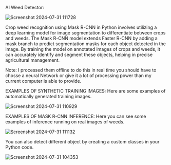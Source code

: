 AI Weed Detector:

![Screenshot 2024-07-31 111728](https://github.com/user-attachments/assets/67e195da-9b5a-4e3a-9fee-52ee0e3d6fc6)

Crop weed recognition using Mask R-CNN in Python involves utilizing a deep learning model for image segmentation to differentiate between crops and weeds. The Mask R-CNN model extends Faster R-CNN by adding a mask branch to predict segmentation masks for each object detected in the image. By training the model on annotated images of crops and weeds, it can accurately identify and segment these objects, helping in precise agricultural management.

Note:
I processed them offline to do this in real time you should have to chosse a neural Network or give it a lot of processing power than my current computer is able to provide.

EXAMPLES OF SYNTHETIC TRAINING IMAGES:
Here are some examples of automatically generated training images.

![Screenshot 2024-07-31 110929](https://github.com/user-attachments/assets/edb2135f-bd7f-4b67-bd05-da6d371140d1)



EXAMPLES OF MASK R-CNN INFERENCE:
Here you can see some examples of inference running on real images of weeds.

![Screenshot 2024-07-31 111132](https://github.com/user-attachments/assets/51f0ab11-ea31-4fe7-b748-0818cfae2628)

You can also detect different object by creating a custom classes in your Python code.

![Screenshot 2024-07-31 104353](https://github.com/user-attachments/assets/09f1a0cd-eda2-4354-aa4a-53981e92416e)

